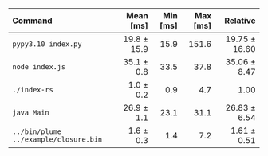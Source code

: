 | Command | Mean [ms] | Min [ms] | Max [ms] | Relative |
|:---|---:|---:|---:|---:|
| `pypy3.10 index.py` | 19.8 ± 15.9 | 15.9 | 151.6 | 19.75 ± 16.60 |
| `node index.js` | 35.1 ± 0.8 | 33.5 | 37.8 | 35.06 ± 8.47 |
| `./index-rs` | 1.0 ± 0.2 | 0.9 | 4.7 | 1.00 |
| `java Main` | 26.9 ± 1.1 | 23.1 | 31.1 | 26.83 ± 6.54 |
| `../bin/plume ../example/closure.bin` | 1.6 ± 0.3 | 1.4 | 7.2 | 1.61 ± 0.51 |
